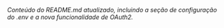 _Conteúdo do README.md atualizado, incluindo a seção de configuração do .env e a nova funcionalidade de OAuth2._
